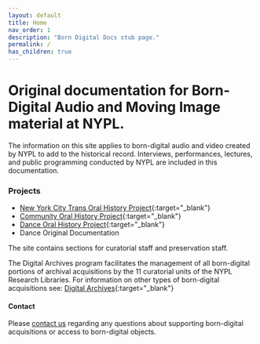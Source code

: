 ```yaml
---
layout: default
title: Home
nav_order: 1
description: "Born Digital Docs stub page."
permalink: /
has_children: true
---
```


# Original documentation for Born-Digital Audio and Moving Image material at NYPL.
The information on this site applies to born-digital audio and video created by NYPL to add to the historical record. Interviews, performances, lectures, and public programming conducted by NYPL are included in this documentation.  

### Projects
* [New York City Trans Oral History Project](https://www.nyctransoralhistory.org/){:target="_blank"}  
* [Community Oral History Project](https://www.nypl.org/help/community-outreach/oral-history){:target="_blank"}  
* [Dance Oral History Project](https://www.nypl.org/oral-history-project-dance){:target="_blank"}
* Dance Original Documentation  

The site contains sections for curatorial staff and preservation staff.

The Digital Archives program facilitates the management of all born-digital portions of archival acquisitions by the 11 curatorial units of the NYPL Research Libraries. For information on other types of born-digital acquisitions see: [Digital Archives](https://nypl.github.io/digarch/){:target="_blank"}

#### Contact
Please [contact us](mailto:digitalarchives@nypl.org) regarding any questions about supporting born-digital acquisitions or access to born-digital objects.